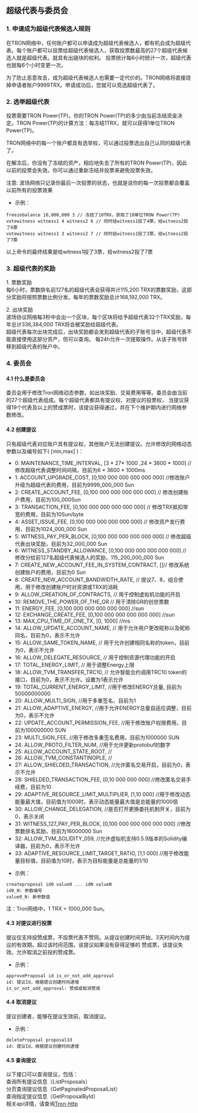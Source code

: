 ## 超级代表与委员会

<h3>1. 申请成为超级代表候选人规则 </h3>

 在TRON网络中，任何账户都可以申请成为超级代表候选人，都有机会成为超级代表。每个账户都可以投票给超级代表候选人，获取投票数最高的27个超级代表候选人就是超级代表。就具有出链块的权利。
 投票统计每6小时统计一次，超级代表也就每6个小时变更一次。

 为了防止恶意攻击，成为超级代表候选人也需要一定代价的。TRON网络将直接烧掉申请者账户9999TRX。申请成功后，您就可以竞选超级代表了。

<h3>2. 选举超级代表 </h3>

 投票需要TRON Power(TP)，你的TRON Power(TP)的多少由当前冻结资金决定。TRON Power(TP)的计算方法：每冻结1TRX，就可以获得1单位TRON Power(TP)。

 TRON网络中的每一个账户都具有选举权，可以通过投票选出自己认同的超级代表了。

 在解冻后，你没有了冻结的资产，相应地失去了所有的TRON Power(TP)，因此以前的投票会失效。你可以通过重新冻结并投票来避免投票失效。

注意: 波场网络只记录你最后一次投票的状态，也就是说你的每一次投票都会覆盖以前所有的投票效果

+ 示例：

```
freezebalance 10,000,000 3 // 冻结了10TRX，获取了10单位TRON Power(TP)
votewitness witness1 4 witness2 6 // 同时给witness1投了4票，给witness2投了6票
votewitness witness1 3 witness2 7 // 同时给witness1投了3票，给witness2投了7票
```

以上命令的最终结果是给witness1投了3票，给witness2投了7票

<h3>3. 超级代表的奖励 </h3>

1.&nbsp;票数奖励  
每6小时，票数排名前127名的超级代表会获得共计115,200 TRX的票数奖励，这部分奖励将按照票数比例分发。每年的票数奖励总计168,192,000 TRX。

2.&nbsp;出块奖励  
波场协议网络每3秒中会出一个区块，每个区块将给予超级代表32个TRX奖励，每年总计336,384,000 TRX将会被奖励给超级代表。    
超级代表每次出块完成后，出块奖励都会发到超级代表的子账号当中，超级代表不能直接使用这部分资产，但可以查询。 每24h允许一次提取操作。从该子账号转移到超级代表的账户中。  

<h3> 4. 委员会 </h3>

<h4> 4.1 什么是委员会 </h4>
委员会用于修改Tron网络动态参数，如出块奖励、交易费用等等。委员会由当前的27个超级代表组成。每个超级代表都具有提议权、对提议的投票权，
当提议获得19个代表及以上的赞成票时，该提议获得通过，并在下个维护期内进行网络参数修改。

<h4> 4.2 创建提议 </h4>
只有超级代表对应账户具有提议权，其他账户无法创建提议。允许修改的网络动态参数以及编号如下( [min,max] )：
 
- 0: MAINTENANCE_TIME_INTERVAL, [3 * 27* 1000 ,24 * 3600 * 1000] //修改超级代表调整时间间隔，目前为6 * 3600 * 1000ms  
- 1: ACCOUNT_UPGRADE_COST, [0,100 000 000 000 000 000]  //修改账户升级为超级代表的费用，目前为9999_000_000 Sun  
- 2: CREATE_ACCOUNT_FEE, [0,100 000 000 000  000 000] // 修改创建账户费用，目前为100_000Sun  
- 3: TRANSACTION_FEE, [0,100 000 000 000 000 000] // 修改TRX抵扣带宽的费用，目前为10Sun/byte  
- 4: ASSET_ISSUE_FEE, [0,100 000 000 000 000 000] // 修改资产发行费用，目前为1024_000_000 Sun  
- 5: WITNESS_PAY_PER_BLOCK, [0,100 000 000 000 000 000] // 修改超级代表出块奖励，目前为32_000_000 Sun  
- 6: WITNESS_STANDBY_ALLOWANCE, [0,100 000 000 000 000 000] // 修改分给前127名超级代表候选人的奖励，115_200_000_000 Sun  
- 7: CREATE_NEW_ACCOUNT_FEE_IN_SYSTEM_CONTRACT, []// 修改系统创建账户的费用，目前为0 Sun  
- 8: CREATE_NEW_ACCOUNT_BANDWIDTH_RATE, // 提议7、8，组合使用，用于修改创建账户时对资源或TRX的消耗  
- 9: ALLOW_CREATION_OF_CONTRACTS, // 用于控制虚拟机功能的开启  
- 10: REMOVE_THE_POWER_OF_THE_GR  // 用于清除GR的创世票数  
- 11: ENERGY_FEE, [0,100 000 000 000 000 000] //sun  
- 12: EXCHANGE_CREATE_FEE, [0,100 000 000 000 000 000] //sun  
- 13: MAX_CPU_TIME_OF_ONE_TX, [0, 1000] //ms  
- 14: ALLOW_UPDATE_ACCOUNT_NAME, // 用于允许用户更改昵称以及昵称同名，目前为0，表示不允许  
- 15: ALLOW_SAME_TOKEN_NAME, // 用于允许创建相同名称的token，目前为0，表示不允许  
- 16: ALLOW_DELEGATE_RESOURCE, // 用于控制资源代理功能的开启  
- 17: TOTAL_ENERGY_LIMIT, // 用于调整Energy上限  
- 18: ALLOW_TVM_TRANSFER_TRC10, // 允许智能合约调用TRC10 token的接口，目前为0，表示不允许。设置为1表示允许
- 19: TOTAL_CURRENT_ENERGY_LIMIT, //用于修改ENERGY总量, 目前为50000000000
- 20: ALLOW_MULTI_SIGN, //用于多重签名，目前为1
- 21: ALLOW_ADAPTIVE_ENERGY, //用于允许ENERGY总量自适应调整，目前为0，表示不允许
- 22: UPDATE_ACCOUNT_PERMISSION_FEE, //用于修改账户权限费用，目前为100000000 SUN
- 23: MULTI_SIGN_FEE, //用于修改多重签名费用，目前为1000000 SUN
- 24: ALLOW_PROTO_FILTER_NUM, //用于允许更新protobuf的数字
- 25: ALLOW_ACCOUNT_STATE_ROOT, //
- 26: ALLOW_TVM_CONSTANTINOPLE, //
- 27: ALLOW_SHIELDED_TRANSACTION, //允许匿名交易开启，目前为0，表示不允许
- 28: SHIELDED_TRANSACTION_FEE, [0,10 000 000 000] //修改匿名交易手续费，目前为10
- 29: ADAPTIVE_RESOURCE_LIMIT_MULTIPLIER, [1,10 000] //用于修改动态能量最大值，目前值为1000时，表示动态能量最大值是总能量的1000倍
- 30: ALLOW_CHANGE_DELEGATION, //是否打开更换委托机制开关，目前为0，表示关闭
- 31: WITNESS_127_PAY_PER_BLOCK, [0,100 000 000 000 000 000] //修改票数排名奖励，目前为16000000 Sun
- 32: ALLOW_TVM_SOLIDITY_059, //允许虚拟机支持0.5.9版本的Solidity编译器，目前为0，表示不允许
- 33: ADAPTIVE_RESOURCE_LIMIT_TARGET_RATIO, [1,1 000] //用于修改能量目标值，目前值为10时，表示为目标能量是总能量的1/10



+ 示例：
```text
createproposal id0 value0 ... idN valueN
id0_N: 参数编号
value0_N: 新参数值
```

注：Tron网络中，1 TRX = 1000_000 Sun。

<h4> 4.3 对提议进行投票 </h4>
提议仅支持投赞成票，不投票代表不赞同。从提议创建时间开始，3天时间内为提议的有效期。超过该时间范围，该提议如果没有获得足够的
赞成票，该提议失效。允许取消之前投的赞成票。


+ 示例：
```text
approveProposal id is_or_not_add_approval
id: 提议Id，根据提议创建时间递增
is_or_not_add_approval: 赞成或取消赞成
```

<h4> 4.4 取消提议 </h4>
提议创建者，能够在提议生效前，取消提议。

+ 示例：
```text
deleteProposal proposalId
id: 提议Id，根据提议创建时间递增
```

<h4> 4.5 查询提议 </h4>

以下接口可以查询提议，包括：  
查询所有提议信息（ListProposals）  
分页查询提议信息（GetPaginatedProposalList）  
查询指定提议信息（GetProposalById）       
相关api详情，请查询[Tron-http](Tron-http.md)  
